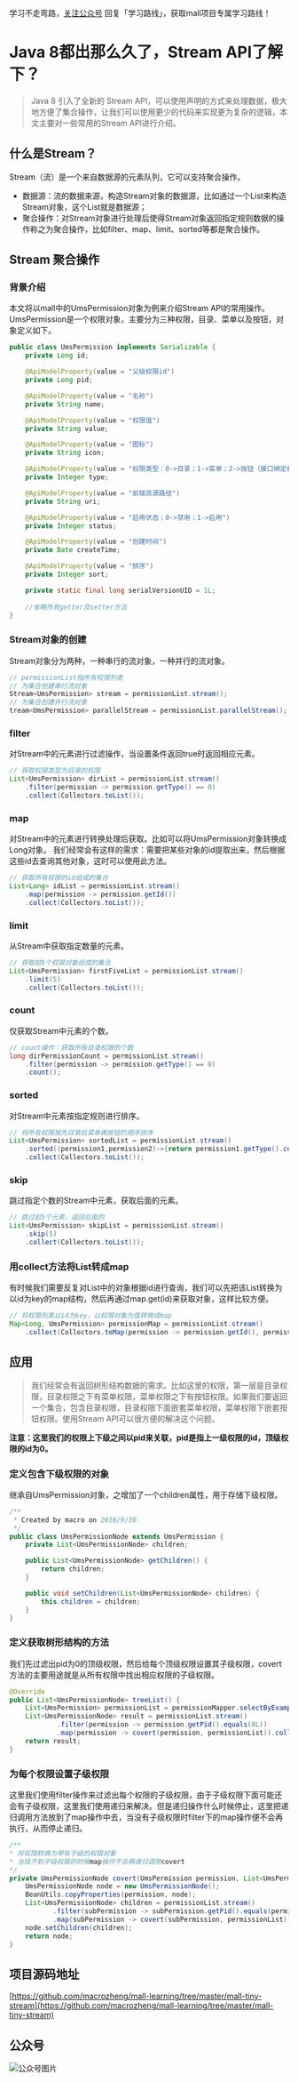 学习不走弯路，[关注公众号](#公众号) 回复「学习路线」，获取mall项目专属学习路线！

# Java 8都出那么久了，Stream API了解下？

> Java 8 引入了全新的 Stream API，可以使用声明的方式来处理数据，极大地方便了集合操作，让我们可以使用更少的代码来实现更为复杂的逻辑，本文主要对一些常用的Stream API进行介绍。

## 什么是Stream？

Stream（流）是一个来自数据源的元素队列，它可以支持聚合操作。

- 数据源：流的数据来源，构造Stream对象的数据源，比如通过一个List来构造Stream对象，这个List就是数据源；
- 聚合操作：对Stream对象进行处理后使得Stream对象返回指定规则数据的操作称之为聚合操作，比如filter、map、limit、sorted等都是聚合操作。

## Stream 聚合操作

### 背景介绍

本文将以mall中的UmsPermission对象为例来介绍Stream API的常用操作。UmsPermission是一个权限对象，主要分为三种权限，目录、菜单以及按钮，对象定义如下。

```java
public class UmsPermission implements Serializable {
    private Long id;

    @ApiModelProperty(value = "父级权限id")
    private Long pid;

    @ApiModelProperty(value = "名称")
    private String name;

    @ApiModelProperty(value = "权限值")
    private String value;

    @ApiModelProperty(value = "图标")
    private String icon;

    @ApiModelProperty(value = "权限类型：0->目录；1->菜单；2->按钮（接口绑定权限）")
    private Integer type;

    @ApiModelProperty(value = "前端资源路径")
    private String uri;

    @ApiModelProperty(value = "启用状态；0->禁用；1->启用")
    private Integer status;

    @ApiModelProperty(value = "创建时间")
    private Date createTime;

    @ApiModelProperty(value = "排序")
    private Integer sort;

    private static final long serialVersionUID = 1L;
    
    //省略所有getter及setter方法
}
```

### Stream对象的创建

Stream对象分为两种，一种串行的流对象，一种并行的流对象。

```java
// permissionList指所有权限列表
// 为集合创建串行流对象
Stream<UmsPermission> stream = permissionList.stream();
// 为集合创建并行流对象
tream<UmsPermission> parallelStream = permissionList.parallelStream();
```

### filter

对Stream中的元素进行过滤操作，当设置条件返回true时返回相应元素。

```java
// 获取权限类型为目录的权限
List<UmsPermission> dirList = permissionList.stream()
    .filter(permission -> permission.getType() == 0)
    .collect(Collectors.toList());
```

### map

对Stream中的元素进行转换处理后获取。比如可以将UmsPermission对象转换成Long对象。
我们经常会有这样的需求：需要把某些对象的id提取出来，然后根据这些id去查询其他对象，这时可以使用此方法。

```java
// 获取所有权限的id组成的集合
List<Long> idList = permissionList.stream()
    .map(permission -> permission.getId())
    .collect(Collectors.toList());
```

### limit

从Stream中获取指定数量的元素。

```java 
// 获取前5个权限对象组成的集合
List<UmsPermission> firstFiveList = permissionList.stream()
    .limit(5)
    .collect(Collectors.toList());
```

### count

仅获取Stream中元素的个数。

```java
// count操作：获取所有目录权限的个数
long dirPermissionCount = permissionList.stream()
    .filter(permission -> permission.getType() == 0)
    .count();
```

### sorted

对Stream中元素按指定规则进行排序。

```java 
// 将所有权限按先目录后菜单再按钮的顺序排序
List<UmsPermission> sortedList = permissionList.stream()
    .sorted((permission1,permission2)->{return permission1.getType().compareTo(permission2.getType());})
    .collect(Collectors.toList());
```

### skip

跳过指定个数的Stream中元素，获取后面的元素。

```java 
// 跳过前5个元素，返回后面的
List<UmsPermission> skipList = permissionList.stream()
    .skip(5)
    .collect(Collectors.toList());
```

### 用collect方法将List转成map

有时候我们需要反复对List中的对象根据id进行查询，我们可以先把该List转换为以id为key的map结构，然后再通过map.get(id)来获取对象，这样比较方便。


```java 
// 将权限列表以id为key，以权限对象为值转换成map
Map<Long, UmsPermission> permissionMap = permissionList.stream()
    .collect(Collectors.toMap(permission -> permission.getId(), permission -> permission));
```

## 应用

> 我们经常会有返回树形结构数据的需求。比如这里的权限，第一层是目录权限，目录权限之下有菜单权限，菜单权限之下有按钮权限。如果我们要返回一个集合，包含目录权限，目录权限下面嵌套菜单权限，菜单权限下嵌套按钮权限。使用Stream API可以很方便的解决这个问题。
  
**注意：这里我们的权限上下级之间以pid来关联，pid是指上一级权限的id，顶级权限的id为0。**

### 定义包含下级权限的对象

继承自UmsPermission对象，之增加了一个children属性，用于存储下级权限。

```java 
/**
 * Created by macro on 2018/9/30.
 */
public class UmsPermissionNode extends UmsPermission {
    private List<UmsPermissionNode> children;

    public List<UmsPermissionNode> getChildren() {
        return children;
    }

    public void setChildren(List<UmsPermissionNode> children) {
        this.children = children;
    }
}

```

### 定义获取树形结构的方法

我们先过滤出pid为0的顶级权限，然后给每个顶级权限设置其子级权限，covert方法的主要用途就是从所有权限中找出相应权限的子级权限。

```java
@Override
public List<UmsPermissionNode> treeList() {
    List<UmsPermission> permissionList = permissionMapper.selectByExample(new UmsPermissionExample());
    List<UmsPermissionNode> result = permissionList.stream()
            .filter(permission -> permission.getPid().equals(0L))
            .map(permission -> covert(permission, permissionList)).collect(Collectors.toList());
    return result;
}
```

### 为每个权限设置子级权限

这里我们使用filter操作来过滤出每个权限的子级权限，由于子级权限下面可能还会有子级权限，这里我们使用递归来解决。但是递归操作什么时候停止，这里把递归调用方法放到了map操作中去，当没有子级权限时filter下的map操作便不会再执行，从而停止递归。

```java 
/**
* 将权限转换为带有子级的权限对象
* 当找不到子级权限的时候map操作不会再递归调用covert
*/
private UmsPermissionNode covert(UmsPermission permission, List<UmsPermission> permissionList) {
    UmsPermissionNode node = new UmsPermissionNode();
    BeanUtils.copyProperties(permission, node);
    List<UmsPermissionNode> children = permissionList.stream()
           .filter(subPermission -> subPermission.getPid().equals(permission.getId()))
           .map(subPermission -> covert(subPermission, permissionList)).collect(Collectors.toList());
    node.setChildren(children);
    return node;
}
```

## 项目源码地址
[https://github.com/macrozheng/mall-learning/tree/master/mall-tiny-stream](https://github.com/macrozheng/mall-learning/tree/master/mall-tiny-stream)

## 公众号

![公众号图片](http://macro-oss.oss-cn-shenzhen.aliyuncs.com/mall/banner/qrcode_for_macrozheng_258.jpg)




